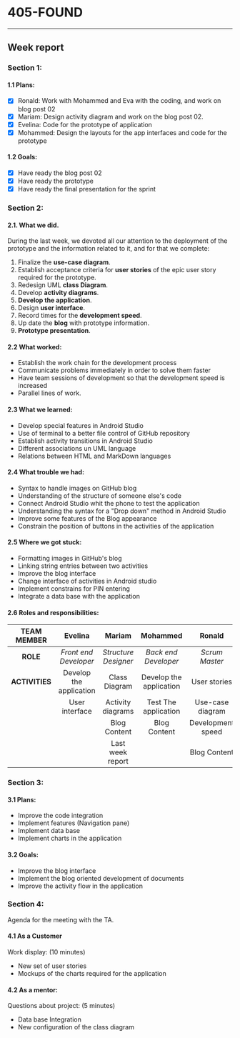 #  __405-FOUND__
---
## __Week report__
### __Section 1:__
#### 1.1 Plans:

- [X] Ronald: Work with Mohammed and Eva with the coding, and work on blog post 02
- [X] Mariam: Design activity diagram and work on the blog post 02.
- [X] Evelina: Code for the prototype of application
- [X] Mohammed: Design the layouts for the app interfaces and code for the prototype

#### 1.2 Goals:

 - [X] Have ready the blog post 02
 - [X] Have ready the prototype
 - [X] Have ready the final presentation for the sprint 

### __Section 2:__

 #### 2.1. What we did.
 During the last week, we devoted all our attention to the deployment of the prototype and the information related to it, and for that we complete:

1. Finalize the __use-case diagram__.
2. Establish acceptance criteria for  __user stories__ of the epic user story required for the prototype.
3. Redesign UML __class Diagram__.
4. Develop __activity diagrams__.
5. __Develop the application__.
6. Design __user interface__.
7. Record times for the __development speed__.
8. Up date the __blog__ with prototype information.
9. __Prototype presentation__.

#### 2.2 What worked:

- Establish the work chain for the development process
- Communicate problems immediately in order to solve them faster
- Have team sessions of development so that the development speed is increased
- Parallel lines of work. 

#### 2.3 What we learned:

- Develop special features in Android Studio
- Use of terminal to a better file control of GitHub repository
- Establish activity transitions in Android Studio
- Different associations un UML language
- Relations between HTML and MarkDown languages

#### 2.4 What trouble we had:

- Syntax to handle images on GitHub blog
- Understanding of the structure of someone else's code
- Connect Android Studio whit the phone to test the application
- Understanding the syntax for a "Drop down" method in Android Studio
- Improve some features of the Blog appearance
- Constrain the position of buttons in the activities of the application

#### 2.5 Where we got stuck:

- Formatting images in GitHub's blog
- Linking string entries between two activities
- Improve the blog interface
- Change interface of activities in Android studio
- Implement constrains for PIN entering
- Integrate a data base with the application


#### 2.6 Roles and responsibilities:


|TEAM MEMBER | Evelina | Mariam | Mohammed | Ronald |
| :------: | :------: | :------: | :------: | :------: |
| __ROLE__       | _Front end Developer_ |_Structure Designer_ | _Back end Developer_|_Scrum Master_ |
| __ACTIVITIES__       |Develop the application |Class Diagram |Develop the application|User stories |
|     |User interface|Activity diagrams |Test The application |  Use-case diagram |
|     | |Blog Content |Blog Content |Development speed |
|     | |Last week report | |Blog Content |

### __Section 3:__

#### 3.1 Plans:

- Improve the code integration
- Implement features (Navigation pane)
- Implement data base
- Implement charts in the application

#### 3.2 Goals:

- Improve the blog interface
- Implement the blog oriented development of documents
- Improve the activity flow in the application

### __Section 4:__

Agenda for the meeting with the TA.

#### 4.1 As a Customer

Work display: (10 minutes)
- New set of user stories
- Mockups of the charts required for the application

#### 4.2 As a mentor:

Questions about project: (5 minutes)
- Data base Integration
- New configuration of the class diagram
